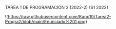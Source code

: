 TAREA 1 DE PROGRAMACIÓN 2 (2022-2) (S1 2022)



!(https://raw.githubusercontent.com/Kano10/Tarea2-Progra2/blob/main/Enunciado%201.png)

